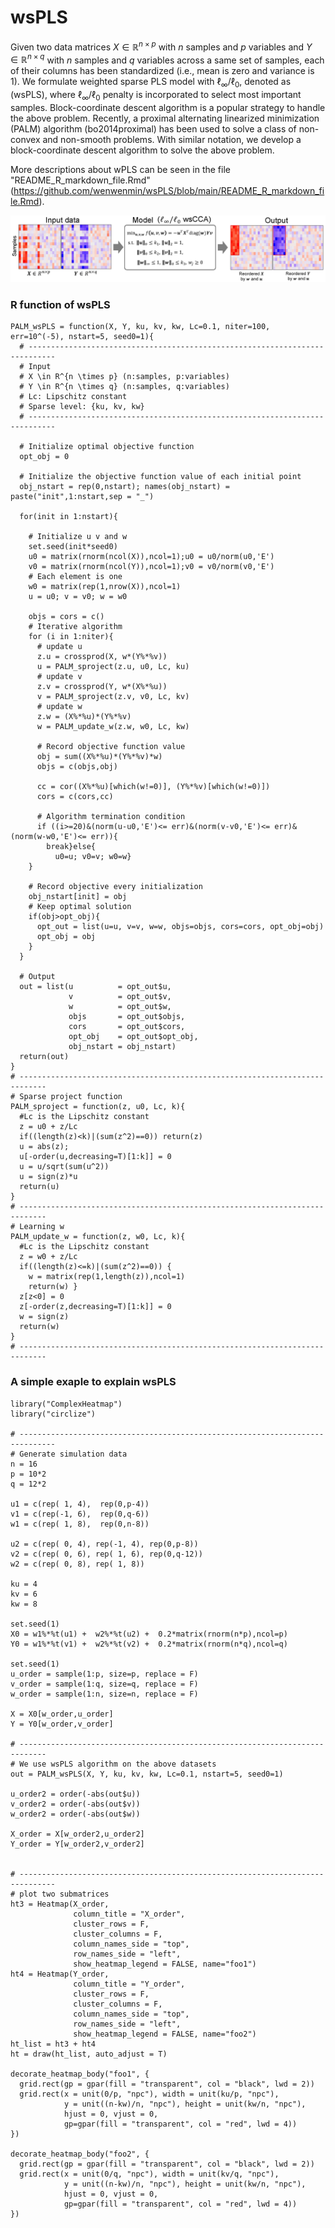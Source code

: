 # wsPLS
Given two data matrices $X\in \mathbb{R}^{n\times p}$ with $n$ samples and $p$ variables and $Y \in \mathbb{R}^{n\times q}$ with $n$ samples and $q$ variables across a same set of samples, each of their columns has been standardized (i.e., mean is zero and variance is 1). We formulate weighted sparse PLS model with $\ell_\infty/\ell_0$, denoted as (wsPLS), where $\ell_\infty/\ell_0$ penalty is incorporated to select most important samples. Block-coordinate descent algorithm is a popular strategy to handle the above problem. Recently, a proximal alternating linearized minimization (PALM) algorithm (bo2014proximal) has been used to solve a class of non-convex and non-smooth problems. With similar notation, we develop a block-coordinate descent algorithm to solve the above problem.

More descriptions about wPLS can be seen in the file "README_R_markdown_file.Rmd"(https://github.com/wenwenmin/wsPLS/blob/main/README_R_markdown_file.Rmd).

<p align="center"> 
<img src="https://github.com/wenwenmin/wsPLS/blob/main/Fig0_wsPLS.png">
</p>

### R function of wsPLS
```{r cars}
PALM_wsPLS = function(X, Y, ku, kv, kw, Lc=0.1, niter=100, err=10^(-5), nstart=5, seed0=1){
  # ----------------------------------------------------------------------------
  # Input
  # X \in R^{n \times p} (n:samples, p:variables)
  # Y \in R^{n \times q} (n:samples, q:variables)
  # Lc: Lipschitz constant
  # Sparse level: {ku, kv, kw}
  # ----------------------------------------------------------------------------
  
  # Initialize optimal objective function
  opt_obj = 0
  
  # Initialize the objective function value of each initial point
  obj_nstart = rep(0,nstart); names(obj_nstart) = paste("init",1:nstart,sep = "_")
  
  for(init in 1:nstart){
    
    # Initialize u v and w
    set.seed(init*seed0)
    u0 = matrix(rnorm(ncol(X)),ncol=1);u0 = u0/norm(u0,'E')
    v0 = matrix(rnorm(ncol(Y)),ncol=1);v0 = v0/norm(v0,'E')
    # Each element is one
    w0 = matrix(rep(1,nrow(X)),ncol=1)
    u = u0; v = v0; w = w0
    
    objs = cors = c()
    # Iterative algorithm
    for (i in 1:niter){
      # update u
      z.u = crossprod(X, w*(Y%*%v))
      u = PALM_sproject(z.u, u0, Lc, ku)
      # update v
      z.v = crossprod(Y, w*(X%*%u))
      v = PALM_sproject(z.v, v0, Lc, kv) 
      # update w
      z.w = (X%*%u)*(Y%*%v)
      w = PALM_update_w(z.w, w0, Lc, kw)
      
      # Record objective function value
      obj = sum((X%*%u)*(Y%*%v)*w)
      objs = c(objs,obj)
      
      cc = cor((X%*%u)[which(w!=0)], (Y%*%v)[which(w!=0)])
      cors = c(cors,cc)
      
      # Algorithm termination condition
      if ((i>=20)&(norm(u-u0,'E')<= err)&(norm(v-v0,'E')<= err)&(norm(w-w0,'E')<= err)){
        break}else{
          u0=u; v0=v; w0=w}
    }
    
    # Record objective every initialization
    obj_nstart[init] = obj
    # Keep optimal solution
    if(obj>opt_obj){
      opt_out = list(u=u, v=v, w=w, objs=objs, cors=cors, opt_obj=obj)
      opt_obj = obj
    }
  }
  
  # Output
  out = list(u          = opt_out$u, 
             v          = opt_out$v, 
             w          = opt_out$w, 
             objs       = opt_out$objs,
             cors       = opt_out$cors,			 
             opt_obj    = opt_out$opt_obj,
             obj_nstart = obj_nstart)
  return(out)
}
# ----------------------------------------------------------------------------
# Sparse project function
PALM_sproject = function(z, u0, Lc, k){
  #Lc is the Lipschitz constant
  z = u0 + z/Lc
  if((length(z)<k)|(sum(z^2)==0)) return(z)  
  u = abs(z);
  u[-order(u,decreasing=T)[1:k]] = 0
  u = u/sqrt(sum(u^2))
  u = sign(z)*u
  return(u) 
}
# ----------------------------------------------------------------------------
# Learning w
PALM_update_w = function(z, w0, Lc, k){
  #Lc is the Lipschitz constant
  z = w0 + z/Lc
  if((length(z)<=k)|(sum(z^2)==0)) {
    w = matrix(rep(1,length(z)),ncol=1)
    return(w) }
  z[z<0] = 0
  z[-order(z,decreasing=T)[1:k]] = 0
  w = sign(z)
  return(w) 
}
# ----------------------------------------------------------------------------
```

### A simple exaple to explain wsPLS
```{r pressure, echo=T}
library("ComplexHeatmap")
library("circlize")

# ------------------------------------------------------------------------------
# Generate simulation data
n = 16
p = 10*2
q = 12*2

u1 = c(rep( 1, 4),  rep(0,p-4))
v1 = c(rep(-1, 6),  rep(0,q-6))
w1 = c(rep( 1, 8),  rep(0,n-8))

u2 = c(rep( 0, 4), rep(-1, 4), rep(0,p-8))
v2 = c(rep( 0, 6), rep( 1, 6), rep(0,q-12))
w2 = c(rep( 0, 8), rep( 1, 8))

ku = 4
kv = 6
kw = 8

set.seed(1)
X0 = w1%*%t(u1) +  w2%*%t(u2) +  0.2*matrix(rnorm(n*p),ncol=p)
Y0 = w1%*%t(v1) +  w2%*%t(v2) +  0.2*matrix(rnorm(n*q),ncol=q)

set.seed(1)
u_order = sample(1:p, size=p, replace = F)
v_order = sample(1:q, size=q, replace = F)
w_order = sample(1:n, size=n, replace = F)

X = X0[w_order,u_order]
Y = Y0[w_order,v_order] 

# ----------------------------------------------------------------------------
# We use wsPLS algorithm on the above datasets
out = PALM_wsPLS(X, Y, ku, kv, kw, Lc=0.1, nstart=5, seed0=1)

u_order2 = order(-abs(out$u))
v_order2 = order(-abs(out$v))
w_order2 = order(-abs(out$w))

X_order = X[w_order2,u_order2]
Y_order = Y[w_order2,v_order2] 


# ------------------------------------------------------------------------------
# plot two submatrices
ht3 = Heatmap(X_order, 
              column_title = "X_order",
              cluster_rows = F,
              cluster_columns = F, 
              column_names_side = "top",
              row_names_side = "left",
              show_heatmap_legend = FALSE, name="foo1")
ht4 = Heatmap(Y_order, 
              column_title = "Y_order",
              cluster_rows = F, 
              cluster_columns = F, 
              column_names_side = "top",
              row_names_side = "left",
              show_heatmap_legend = FALSE, name="foo2")
ht_list = ht3 + ht4
ht = draw(ht_list, auto_adjust = T)

decorate_heatmap_body("foo1", {
  grid.rect(gp = gpar(fill = "transparent", col = "black", lwd = 2))
  grid.rect(x = unit(0/p, "npc"), width = unit(ku/p, "npc"),
            y = unit((n-kw)/n, "npc"), height = unit(kw/n, "npc"),
            hjust = 0, vjust = 0,
            gp=gpar(fill = "transparent", col = "red", lwd = 4))
})

decorate_heatmap_body("foo2", {
  grid.rect(gp = gpar(fill = "transparent", col = "black", lwd = 2))
  grid.rect(x = unit(0/q, "npc"), width = unit(kv/q, "npc"),
            y = unit((n-kw)/n, "npc"), height = unit(kw/n, "npc"),
            hjust = 0, vjust = 0,
            gp=gpar(fill = "transparent", col = "red", lwd = 4))
})
```


